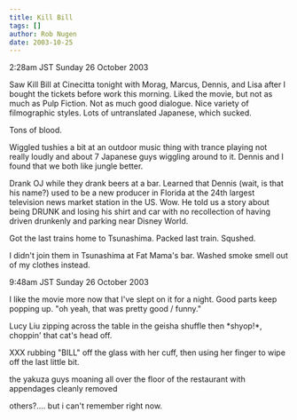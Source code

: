 ```yaml
---
title: Kill Bill
tags: []
author: Rob Nugen
date: 2003-10-25
---
```


<p class=date>2:28am JST Sunday 26 October 2003</p>

<p>Saw Kill Bill at Cinecitta tonight with Morag, Marcus, Dennis, and
Lisa after I bought the tickets before work this morning.  Liked the
movie, but not as much as Pulp Fiction.  Not as much good dialogue.
Nice variety of filmographic styles.  Lots of untranslated Japanese,
which sucked.</p>

<p>Tons of blood.</p>

<p>Wiggled tushies a bit at an outdoor music thing with trance playing
not really loudly and about 7 Japanese guys wiggling around to it.
Dennis and I found that we both like jungle better.</p>

<p>Drank OJ while they drank beers at a bar.   Learned that Dennis
(wait, is that his name?) used to be a new producer in Florida at the
24th largest television news market station in the US.  Wow.  He told
us a story about being DRUNK and losing his shirt and car with no
recollection of having driven drunkenly and parking near Disney
World.</p>

<p>Got the last trains home to Tsunashima.  Packed last train.
Squshed.</p>

<p>I didn't join them in Tsunashima at Fat Mama's bar.  Washed smoke
smell out of my clothes instead.</p>

<p class=date>9:48am JST Sunday 26 October 2003</p>

<p>I like the movie more now that I've slept on it for a night.  Good
parts keep popping up.  "oh yeah, that was pretty good / funny."</p>

<p>Lucy Liu zipping across the table in the geisha shuffle then
*shyop!*, choppin' that cat's head off.</p>

<p>XXX rubbing "BILL" off the glass with her cuff, then using her
finger to wipe off the last little bit.</p>

<p>the yakuza guys moaning all over the floor of the restaurant with
appendages cleanly removed</p>

<p>others?.... but i can't remember right now.</p>
